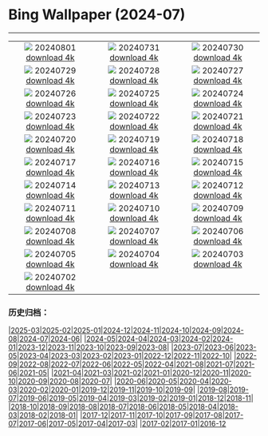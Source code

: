 # Bing Wallpaper (2024-07)
**************
| | | |
| :----: | :----: | :----: |
| ![](https://www.bing.com/th?id=OHR.HoodoosBryce_EN-CA5127000421_1920x1080.jpg) 20240801 [download 4k](https://www.bing.com/th?id=OHR.HoodoosBryce_EN-CA5127000421_UHD.jpg) | ![](https://www.bing.com/th?id=OHR.GimignanoTuscany_EN-CA4771125077_1920x1080.jpg) 20240731 [download 4k](https://www.bing.com/th?id=OHR.GimignanoTuscany_EN-CA4771125077_UHD.jpg) | ![](https://www.bing.com/th?id=OHR.CorbettTigers_EN-CA4355248170_1920x1080.jpg) 20240730 [download 4k](https://www.bing.com/th?id=OHR.CorbettTigers_EN-CA4355248170_UHD.jpg) |
| ![](https://www.bing.com/th?id=OHR.BeachHutsSweden_EN-CA0435377423_1920x1080.jpg) 20240729 [download 4k](https://www.bing.com/th?id=OHR.BeachHutsSweden_EN-CA0435377423_UHD.jpg) | ![](https://www.bing.com/th?id=OHR.RhinelandVineyards_EN-CA9625336200_1920x1080.jpg) 20240728 [download 4k](https://www.bing.com/th?id=OHR.RhinelandVineyards_EN-CA9625336200_UHD.jpg) | ![](https://www.bing.com/th?id=OHR.PontNeuf_EN-CA9337401252_1920x1080.jpg) 20240727 [download 4k](https://www.bing.com/th?id=OHR.PontNeuf_EN-CA9337401252_UHD.jpg) |
| ![](https://www.bing.com/th?id=OHR.SmokyMountainTrail_EN-CA9002253362_1920x1080.jpg) 20240726 [download 4k](https://www.bing.com/th?id=OHR.SmokyMountainTrail_EN-CA9002253362_UHD.jpg) | ![](https://www.bing.com/th?id=OHR.SheepCousins_EN-CA1277302803_1920x1080.jpg) 20240725 [download 4k](https://www.bing.com/th?id=OHR.SheepCousins_EN-CA1277302803_UHD.jpg) | ![](https://www.bing.com/th?id=OHR.MethoniCastle_EN-CA0696523421_1920x1080.jpg) 20240724 [download 4k](https://www.bing.com/th?id=OHR.MethoniCastle_EN-CA0696523421_UHD.jpg) |
| ![](https://www.bing.com/th?id=OHR.HammockCamping_EN-CA7138576311_1920x1080.jpg) 20240723 [download 4k](https://www.bing.com/th?id=OHR.HammockCamping_EN-CA7138576311_UHD.jpg) | ![](https://www.bing.com/th?id=OHR.ZanzibarBoats_EN-CA8357127050_1920x1080.jpg) 20240722 [download 4k](https://www.bing.com/th?id=OHR.ZanzibarBoats_EN-CA8357127050_UHD.jpg) | ![](https://www.bing.com/th?id=OHR.MineralMoon_EN-CA8937891241_1920x1080.jpg) 20240721 [download 4k](https://www.bing.com/th?id=OHR.MineralMoon_EN-CA8937891241_UHD.jpg) |
| ![](https://www.bing.com/th?id=OHR.YoungJaguar_EN-CA9065680800_1920x1080.jpg) 20240720 [download 4k](https://www.bing.com/th?id=OHR.YoungJaguar_EN-CA9065680800_UHD.jpg) | ![](https://www.bing.com/th?id=OHR.MayotteCoral_EN-CA5144997966_1920x1080.jpg) 20240719 [download 4k](https://www.bing.com/th?id=OHR.MayotteCoral_EN-CA5144997966_UHD.jpg) | ![](https://www.bing.com/th?id=OHR.MedievalRothenburg_EN-CA4728212344_1920x1080.jpg) 20240718 [download 4k](https://www.bing.com/th?id=OHR.MedievalRothenburg_EN-CA4728212344_UHD.jpg) |
| ![](https://www.bing.com/th?id=OHR.DinosaurProvPark_EN-CA7737524155_1920x1080.jpg) 20240717 [download 4k](https://www.bing.com/th?id=OHR.DinosaurProvPark_EN-CA7737524155_UHD.jpg) | ![](https://www.bing.com/th?id=OHR.TateishiPark_EN-CA6542034123_1920x1080.jpg) 20240716 [download 4k](https://www.bing.com/th?id=OHR.TateishiPark_EN-CA6542034123_UHD.jpg) | ![](https://www.bing.com/th?id=OHR.SestriLevante_EN-CA8470730847_1920x1080.jpg) 20240715 [download 4k](https://www.bing.com/th?id=OHR.SestriLevante_EN-CA8470730847_UHD.jpg) |
| ![](https://www.bing.com/th?id=OHR.CappadociaRocks_EN-CA1807054291_1920x1080.jpg) 20240714 [download 4k](https://www.bing.com/th?id=OHR.CappadociaRocks_EN-CA1807054291_UHD.jpg) | ![](https://www.bing.com/th?id=OHR.RainierWildflowers_EN-CA0241221642_1920x1080.jpg) 20240713 [download 4k](https://www.bing.com/th?id=OHR.RainierWildflowers_EN-CA0241221642_UHD.jpg) | ![](https://www.bing.com/th?id=OHR.GangiSicily_EN-CA3763946308_1920x1080.jpg) 20240712 [download 4k](https://www.bing.com/th?id=OHR.GangiSicily_EN-CA3763946308_UHD.jpg) |
| ![](https://www.bing.com/th?id=OHR.CollaredAracari_EN-CA2465482704_1920x1080.jpg) 20240711 [download 4k](https://www.bing.com/th?id=OHR.CollaredAracari_EN-CA2465482704_UHD.jpg) | ![](https://www.bing.com/th?id=OHR.TalampayaNP_EN-CA3117263692_1920x1080.jpg) 20240710 [download 4k](https://www.bing.com/th?id=OHR.TalampayaNP_EN-CA3117263692_UHD.jpg) | ![](https://www.bing.com/th?id=OHR.NorwayBlueberries_EN-CA2657408447_1920x1080.jpg) 20240709 [download 4k](https://www.bing.com/th?id=OHR.NorwayBlueberries_EN-CA2657408447_UHD.jpg) |
| ![](https://www.bing.com/th?id=OHR.YenBaiTerraces_EN-CA2341347163_1920x1080.jpg) 20240708 [download 4k](https://www.bing.com/th?id=OHR.YenBaiTerraces_EN-CA2341347163_UHD.jpg) | ![](https://www.bing.com/th?id=OHR.ConwyRiver_EN-CA1909669827_1920x1080.jpg) 20240707 [download 4k](https://www.bing.com/th?id=OHR.ConwyRiver_EN-CA1909669827_UHD.jpg) | ![](https://www.bing.com/th?id=OHR.NoahBeach_EN-CA1574566780_1920x1080.jpg) 20240706 [download 4k](https://www.bing.com/th?id=OHR.NoahBeach_EN-CA1574566780_UHD.jpg) |
| ![](https://www.bing.com/th?id=OHR.FisgardLighthouse_EN-CA1018639901_1920x1080.jpg) 20240705 [download 4k](https://www.bing.com/th?id=OHR.FisgardLighthouse_EN-CA1018639901_UHD.jpg) | ![](https://www.bing.com/th?id=OHR.MeerkatManor_EN-CA9684864184_1920x1080.jpg) 20240704 [download 4k](https://www.bing.com/th?id=OHR.MeerkatManor_EN-CA9684864184_UHD.jpg) | ![](https://www.bing.com/th?id=OHR.ItalicaRuins_EN-CA9389971381_1920x1080.jpg) 20240703 [download 4k](https://www.bing.com/th?id=OHR.ItalicaRuins_EN-CA9389971381_UHD.jpg) |
| ![](https://www.bing.com/th?id=OHR.CanadaDayOttawa_EN-CA8916971167_1920x1080.jpg) 20240702 [download 4k](https://www.bing.com/th?id=OHR.CanadaDayOttawa_EN-CA8916971167_UHD.jpg) |  |  |

### 历史归档：

|[2025-03](2025-03/2025-03.md)|[2025-02](2025-02/2025-02.md)|[2025-01](2025-01/2025-01.md)|[2024-12](2024-12/2024-12.md)|[2024-11](2024-11/2024-11.md)|[2024-10](2024-10/2024-10.md)|[2024-09](2024-09/2024-09.md)|[2024-08](2024-08/2024-08.md)|[2024-07](2024-07/2024-07.md)|[2024-06](2024-06/2024-06.md)|
|[2024-05](2024-05/2024-05.md)|[2024-04](2024-04/2024-04.md)|[2024-03](2024-03/2024-03.md)|[2024-02](2024-02/2024-02.md)|[2024-01](2024-01/2024-01.md)|[2023-12](2023-12/2023-12.md)|[2023-11](2023-11/2023-11.md)|[2023-10](2023-10/2023-10.md)|[2023-09](2023-09/2023-09.md)|[2023-08](2023-08/2023-08.md)|
|[2023-07](2023-07/2023-07.md)|[2023-06](2023-06/2023-06.md)|[2023-05](2023-05/2023-05.md)|[2023-04](2023-04/2023-04.md)|[2023-03](2023-03/2023-03.md)|[2023-02](2023-02/2023-02.md)|[2023-01](2023-01/2023-01.md)|[2022-12](2022-12/2022-12.md)|[2022-11](2022-11/2022-11.md)|[2022-10](2022-10/2022-10.md)|
|[2022-09](2022-09/2022-09.md)|[2022-08](2022-08/2022-08.md)|[2022-07](2022-07/2022-07.md)|[2022-06](2022-06/2022-06.md)|[2022-05](2022-05/2022-05.md)|[2022-04](2022-04/2022-04.md)|[2021-08](2021-08/2021-08.md)|[2021-07](2021-07/2021-07.md)|[2021-06](2021-06/2021-06.md)|[2021-05](2021-05/2021-05.md)|
|[2021-04](2021-04/2021-04.md)|[2021-03](2021-03/2021-03.md)|[2021-02](2021-02/2021-02.md)|[2021-01](2021-01/2021-01.md)|[2020-12](2020-12/2020-12.md)|[2020-11](2020-11/2020-11.md)|[2020-10](2020-10/2020-10.md)|[2020-09](2020-09/2020-09.md)|[2020-08](2020-08/2020-08.md)|[2020-07](2020-07/2020-07.md)|
|[2020-06](2020-06/2020-06.md)|[2020-05](2020-05/2020-05.md)|[2020-04](2020-04/2020-04.md)|[2020-03](2020-03/2020-03.md)|[2020-02](2020-02/2020-02.md)|[2020-01](2020-01/2020-01.md)|[2019-12](2019-12/2019-12.md)|[2019-11](2019-11/2019-11.md)|[2019-10](2019-10/2019-10.md)|[2019-09](2019-09/2019-09.md)|
|[2019-08](2019-08/2019-08.md)|[2019-07](2019-07/2019-07.md)|[2019-06](2019-06/2019-06.md)|[2019-05](2019-05/2019-05.md)|[2019-04](2019-04/2019-04.md)|[2019-03](2019-03/2019-03.md)|[2019-02](2019-02/2019-02.md)|[2019-01](2019-01/2019-01.md)|[2018-12](2018-12/2018-12.md)|[2018-11](2018-11/2018-11.md)|
|[2018-10](2018-10/2018-10.md)|[2018-09](2018-09/2018-09.md)|[2018-08](2018-08/2018-08.md)|[2018-07](2018-07/2018-07.md)|[2018-06](2018-06/2018-06.md)|[2018-05](2018-05/2018-05.md)|[2018-04](2018-04/2018-04.md)|[2018-03](2018-03/2018-03.md)|[2018-02](2018-02/2018-02.md)|[2018-01](2018-01/2018-01.md)|
|[2017-12](2017-12/2017-12.md)|[2017-11](2017-11/2017-11.md)|[2017-10](2017-10/2017-10.md)|[2017-09](2017-09/2017-09.md)|[2017-08](2017-08/2017-08.md)|[2017-07](2017-07/2017-07.md)|[2017-06](2017-06/2017-06.md)|[2017-05](2017-05/2017-05.md)|[2017-04](2017-04/2017-04.md)|[2017-03](2017-03/2017-03.md)|
|[2017-02](2017-02/2017-02.md)|[2017-01](2017-01/2017-01.md)|[2016-12](2016-12/2016-12.md)